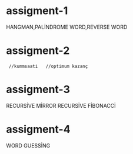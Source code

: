  # assigment-1
HANGMAN,PALİNDROME WORD,REVERSE WORD
 # assigment-2
	 //kummsaati   //optimum kazanç
 # assigment-3
 RECURSİVE MİRROR RECURSİVE FİBONACCİ
 # assigment-4
   WORD GUESSİNG 
      
